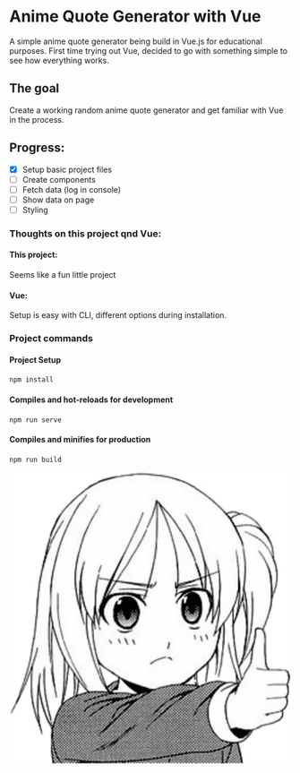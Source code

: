# Anime Quote Generator with Vue
A simple anime quote generator being build in Vue.js for educational purposes. 
First time trying out Vue, decided to go with something simple to see how everything works.

## The goal
Create a working random anime quote generator and get familiar with Vue in the process.

## Progress:
- [x] Setup basic project files
- [ ] Create components
- [ ] Fetch data (log in console)
- [ ] Show data on page
- [ ] Styling

### Thoughts on this project qnd Vue:

#### This project:
Seems like a fun little project

#### Vue:
Setup is easy with CLI, different options during installation.

### Project commands
#### Project Setup
```
npm install
```
#### Compiles and hot-reloads for development
```
npm run serve
```
#### Compiles and minifies for production
```
npm run build
```
![Image anime girl showing a thumbs up](readme-resources/img/toppng.com-7639058-thumbs-up-anime-meme-499x517.png)
